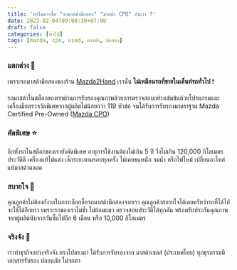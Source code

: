 ```yaml
---
title: 'ทำไมควรซื้อ "รถมาสด้ามือสอง" "มาสด้า CPO" กับเรา ?'
date: 2023-02-04T09:08:30+07:00
draft: false
categories: [ทั่วไป]
tags: [mazda, cpo, used, มาสด้า, มือสอง]
---
```


### แตกต่าง 🚗

เพราะรถมาสด้ามือสองของร้าน [Mazda2Hand](https://www.mazda2hand.com) เรานั้น **ไม่เหมือนรถที่ขายในเต็นท์รถทั่วไป** ❗️

รถมาสด้าในสต็อกของเราผ่านการรับรองคุณภาพด้วยการตรวจสอบอย่างเข้มข้นด้วยโปรแกรมและเครื่องมือตรวจวัดพิเศษจากผู้ผลิตไม่น้อยกว่า 119 หัวข้อ จนได้รับการรับรองมาตราฐาน Mazda Certified Pre-Owned ([Mazda CPO](https://www.mazda.co.th/certified-pre-owned/mazda-certified-pre-owned/))

### คัดพิเศษ ⭐

อีกทั้งรถในสต็อกของเรายังคัดพิเศษ อายุการใช้งานต้องไม่เกิน 5 ปี วิ่งไม่เกิน 120,000 กิโลเมตร ประวัติดี เครื่องแท้ไม่แต่ง เช็กระยะตามรอบทุกครั้ง ไม่เคยชนหนัก จมน้ำ หรือไฟไหม้ เปลี่ยนอะไหล่แท้มาสด้าตลอด

### สบายใจ 🧡

คุณลูกค้าไม่ต้องกังวลในการเลือกซื้อรถมาสด้ามือสองจากเรา คุณลูกค้าสบายใจได้เลยครับว่ารถที่ได้ไป จะใช้ได้อีกยาว เพราะรถของเราไม่ช้ำ ไม่ย้อมแมว ตรวจสอบประวัติได้ทุกคัน พร้อมรับประกันคุณภาพจากผู้ผลิตนับจากวันซื้อไปอีก 6 เดือน หรือ 10,000 กิโลเมตร

### จริงจัง 🤝

เราทำธุรกิจอย่างจริงจัง ตรงไปตรงมา ได้รับการรับรองจาก มาสด้าเซลส์ (ประเทศไทย) ทุกธุรกรรมมีเอกสารรับรอง ปลอดภัย ไม่จกตา

<!--more-->
